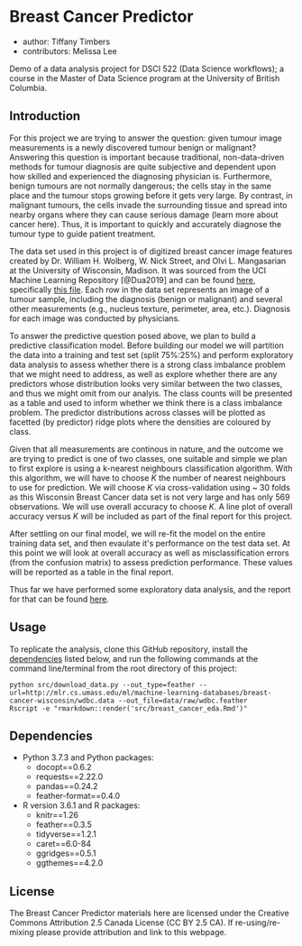 # Breast Cancer Predictor
- author: Tiffany Timbers
- contributors: Melissa Lee

Demo of a data analysis project for DSCI 522 (Data Science workflows); a course in the Master of Data Science program at the University of British Columbia.

## Introduction

For this project we are trying to answer the question: given tumour image measurements is a newly discovered tumour benign or malignant? Answering this question is important because traditional, non-data-driven methods for tumour diagnosis are quite subjective and dependent upon how skilled and experienced the diagnosing physician is. Furthermore, benign tumours are not normally dangerous; the cells stay in the same place and the tumour stops growing before it gets very large. By contrast, in malignant tumours, the cells invade the surrounding tissue and spread into nearby organs where they can cause serious damage (learn more about cancer here). Thus, it is important to quickly and accurately diagnose the tumour type to guide patient treatment.

The data set used in this project is of digitized breast cancer image features created by Dr. William H. Wolberg, W. Nick Street, and Olvi L. Mangasarian at the University of Wisconsin, Madison.  It was sourced from the UCI Machine Learning Repository [@Dua2019] and can be found [here](https://archive.ics.uci.edu/ml/datasets/Breast+Cancer+Wisconsin+(Diagnostic)), specifically [this file](http://mlr.cs.umass.edu/ml/machine-learning-databases/breast-cancer-wisconsin/wdbc.data). Each row in the data set represents an image of a tumour sample, including the diagnosis (benign or malignant) and several other measurements (e.g., nucleus texture, perimeter, area, etc.). Diagnosis for each image was conducted by physicians. 

To answer the predictive question posed above, we plan to build a predictive classification model. Before building our model we will partition the data into a training and test set (split 75%:25%) and perform exploratory data analysis to assess whether there is a strong class imbalance problem that we might need to address, as well as explore whether there are any predictors whose distribution looks very similar between the two classes, and thus we might omit from our analyis. The class counts will be presented as a table and used to inform whether we think there is a class imbalance problem. The predictor distributions across classes will be plotted as facetted (by predictor) ridge plots where the densities are coloured by class.

Given that all measurements are continous in nature, and the outcome we are trying to predict is one of two classes, one suitable and simple we plan to first explore is using a k-nearest neighbours classification algorithm. With this algorithm, we will have to choose $K$ the number of nearest neighbours to use for prediction. We will choose $K$ via cross-validation using ~ 30 folds as this Wisconsin Breast Cancer data set is not very large and has only 569 observations. We will use overall accuracy to choose $K$. A line plot of overall accuracy versus $K$ will be included as part of the final report for this project. 

After settling on our final model, we will re-fit the model on the entire training data set, and then evaulate it's performance on the test data set. At this point we will look at overall accuracy as well as misclassification errors (from the confusion matrix) to assess prediction performance. These values will be reported as a table in the final report.

Thus far we have performed some exploratory data analysis, and the report for that can be found [here](src/breast_cancer_eda.md).

## Usage

To replicate the analysis, clone this GitHub repository, install the [dependencies](#dependencies) listed below, and run the following commands at the command line/terminal from the root directory of this project:

```
python src/download_data.py --out_type=feather --url=http://mlr.cs.umass.edu/ml/machine-learning-databases/breast-cancer-wisconsin/wdbc.data --out_file=data/raw/wdbc.feather
Rscript -e "rmarkdown::render('src/breast_cancer_eda.Rmd')"
```

## Dependencies
- Python 3.7.3 and Python packages:
  - docopt==0.6.2
  - requests==2.22.0
  - pandas==0.24.2
  - feather-format==0.4.0
- R version 3.6.1 and R packages:
  - knitr==1.26
  - feather==0.3.5
  - tidyverse==1.2.1
  - caret==6.0-84
  - ggridges==0.5.1
  - ggthemes==4.2.0
  
## License
The Breast Cancer Predictor materials here are licensed under the Creative Commons Attribution 2.5 Canada License (CC BY 2.5 CA). If re-using/re-mixing please provide attribution and link to this webpage.